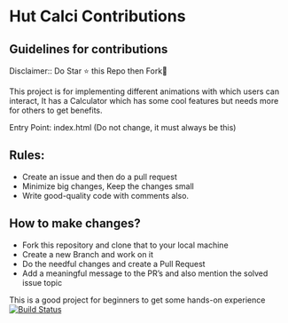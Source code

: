 # Hut Calci Contributions
## Guidelines for contributions


Disclaimer:: Do Star ⭐ this Repo then Fork🍴

This project is for implementing different animations with which users can interact, 
It has a Calculator which has some cool features but needs more for others to get benefits.


Entry Point: index.html (Do not change, it must always be this)

## Rules:
- Create an issue and then do a pull request
- Minimize big changes, Keep the changes small
- Write good-quality code with comments also.

## How to make changes?

- Fork this repository and clone that to your local machine
- Create a new Branch and work on it
- Do the needful changes and create a Pull Request
- Add a meaningful message to the PR’s and also mention the solved issue topic


This is a good project for beginners to get some hands-on experience
[![Build Status](https://travis-ci.org/joemccann/dillinger.svg?branch=master)](https://pacehut.github.io/hut-calci/)

